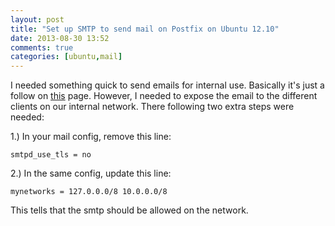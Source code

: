 ```yaml
---
layout: post
title: "Set up SMTP to send mail on Postfix on Ubuntu 12.10"
date: 2013-08-30 13:52
comments: true
categories: [ubuntu,mail]
---
```

I needed something quick to send emails for internal use. Basically it's just a follow on [this](https://help.ubuntu.com/community/Postfix) page. However, I needed to expose the email to the different clients on our internal network. There following two extra steps were needed:

1.) In your mail config, remove this line:

``` smtpd_use_tls = no ```

2.) In the same config, update this line:

```mynetworks = 127.0.0.0/8 10.0.0.0/8```

This tells that the smtp should be allowed on the network.
